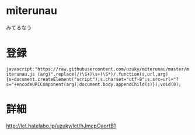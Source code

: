 miterunau
=========

みてるなう

登録
=========

`javascript:"https://raw.githubusercontent.com/uzuky/miterunau/master/miterunau.js (arg)".replace(/(\S+)\s+(\S*)/,function(s,url,arg){s=document.createElement("script");s.charset="utf-8";s.src=url+"?s="+encodeURIComponent(arg);document.body.appendChild(s)});void(0);`

詳細
=========
http://let.hatelabo.jp/uzuky/let/hJmcpOaortB1
